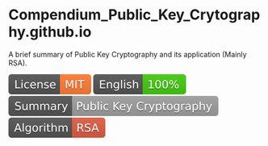 # Compendium_Public_Key_Crytography.github.io
A brief summary of Public Key Cryptography and its application (Mainly RSA). 
<p>
<a href="LICENSE" target="_blank" title="License: MIT"><img src="/icons/badgets/License-MIT-orange.svg"></a>
<a href="https://translate.google.com/" target="_blank" title="English document"><img src="/icons/badgets/English-100%-brightgreen.svg"></a>
<a href="https://luckas72.github.io/Compendium_Public_Key_Crytography.github.io/" target="_blank" title="Summary"><img src="/icons/badgets/Summary-Public Key Cryptography-lightgrey.svg"></a>
<a href="https://simple.wikipedia.org/wiki/RSA_algorithm#:~:text=RSA%20(Rivest%E2%80%93Shamir%E2%80%93Adleman,can%20be%20given%20to%20anyone." target="_blank" title="RSA algo"><img src="/icons/badgets/Algorithm-RSA-red.svg"></a>
</p>
